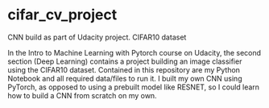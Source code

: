 # cifar_cv_project
CNN build as part of Udacity project. CIFAR10 dataset

In the Intro to Machine Learning with Pytorch course on Udacity, the second section (Deep Learning) contains a project
building an image classifier using the CIFAR10 dataset. Contained in this repository are my Python Notebook and all required
data/files to run it. I built my own CNN using PyTorch, as opposed to using a prebuilt model like RESNET, so I could learn
how to build a CNN from scratch on my own.
